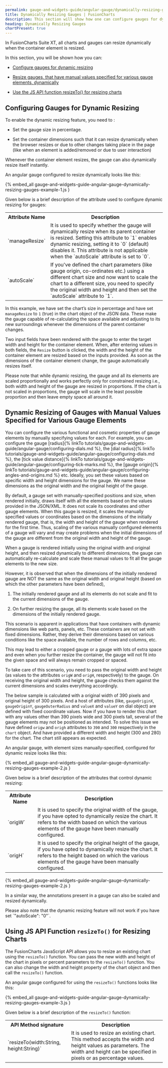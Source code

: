 ```yaml
---
permalink: gauge-and-widgets-guide/angular-gauge/dynamically-resizing-gauges.html
title: Dynamically Resizing Gauges | FusionCharts
description: This section will show how one can configure gauges for dynamic resizing or use the JS API function to resize the charts.
heading: Dynamically Resizing Gauges
chartPresent: true
---
```

<style>
  #chart-container-1 {
    width:400px;
    height:350px;
  }
</style>
In FusionCharts Suite XT, all charts and gauges can resize dynamically when the container element is resized.

In this section, you will be shown how you can:

* <a href="{{ site.baseurl }}gauge-and-widgets-guide/angular-gauge/dynamically-resizing-gauges.html#configuring-gauges-for-dynamic-resizing">Configure gauges for dynamic resizing</a>

* <a href="{{ site.baseurl }}gauge-and-widgets-guide/angular-gauge/dynamically-resizing-gauges.html#dynamic-resizing-of-gauges-with-manual-values-specified-for-various-gauge-elements">Resize gauges, that have manual values specified for various gauge elements, dynamically</a>

* <a href="{{ site.baseurl }}gauge-and-widgets-guide/angular-gauge/dynamically-resizing-gauges.html#using-js-api-function-resizeto-for-resizing-charts">Use the JS API function resizeTo() for resizing charts</a>

## Configuring Gauges for Dynamic Resizing

To enable the dynamic resizing feature, you need to :

* Set the gauge size in percentage.

* Set the container dimensions such that it can resize dynamically when the browser resizes or due to other changes taking place in the page (like when an element is added/removed or due to user interaction)

Whenever the container element resizes, the gauge can also dynamically resize itself instantly.

An angular gauge configured to resize dynamically looks like this:

{% embed_all gauge-and-widgets-guide-angular-gauge-dynamically-resizing-gauges-example-1.js }

Given below is a brief description of the attribute used to configure dynamic resizing for gauges:

<table>
  <tr>
    <th>Attribute Name</th>
    <th>Description</th>
  </tr>
  <tr>
    <td>`manageResize`</td>
    <td>It is used to specify whether the gauge will dynamically resize when its parent container is resized. Setting this attribute to `1` enables dynamic resizing, setting it to `0` (default) disables it. This attribute is not applicable when the `autoScale` attribute is set to `0`.</td>
  </tr>
  <tr>
    <td>`autoScale`</td>
    <td>If you've defined the chart parameters (like gauge origin, co-ordinates etc.) using a different chart size and now want to scale the chart to a different size, you need to specify the original width and height and then set the `autoScale` attribute to `1`. </td>
  </tr>
</table>


In this example, we have set the chart’s size in percentage and have set `manageResize` to `1` (true) in the chart object of the JSON data. These make the gauge capable of re-calculating the space available and adjusting to its new surroundings whenever the dimensions of the parent container changes.

Two input fields have been rendered with the gauge to enter the target width and height for the container element. When, after entering values in both fields, the `Resize` button is clicked, the width and the height of the container element are resized based on the inputs provided. As soon as the dimensions of the container element change, the gauge automatically resizes itself.

<p class="text-info">Please note that while dynamic resizing, the gauge and all its elements are scaled proportionally and works perfectly only for constrained resizing i.e., both width and height of the gauge are resized in proportions. If the chart is not scaled in proportions, the gauge will scale in the least possible proportion and then leave empty space all around it.</p>

## Dynamic Resizing of Gauges with Manual Values Specified for Various Gauge Elements

You can configure the various functional and cosmetic properties of gauge elements by manually specifying values for each. For example, you can configure the gauge [radius]{% linkTo tutorials/gauge-and-widgets-guide/angular-gauge/configuring-dials.md %}, the [dial radius]{% linkTo tutorials/gauge-and-widgets-guide/angular-gauge/configuring-dials.md %}, the [tick value distance]{% linkTo tutorials/gauge-and-widgets-guide/angular-gauge/configuring-tick-marks.md %}, the [gauge origin]{% linkTo tutorials/gauge-and-widgets-guide/angular-gauge/configuring-angles-and-origins.md %} etc. Ideally, you set these values based on specific width and height dimensions for the gauge. We name these dimensions as the original width and the original height of the gauge.

By default, a gauge set with manually-specified positions and size, when rendered initially, draws itself with all the elements based on the values provided in the JSON/XML. It does not scale its coordinates and other gauge elements. When this gauge is resized, it scales the manually specified values or coordinates based on the dimensions of the initially rendered gauge, that is, the width and height of the gauge when rendered for the first time. Thus, scaling of the various manually configured elements of a gauge will vary and may create problems when the initial dimensions of the gauge are different from the original width and height of the gauge.

When a gauge is rendered initially using the original width and original height, and then resized dynamically to different dimensions, the gauge can automatically re-calculate and scale these manual values to fit all the gauge elements to the new size.

However, it is observed that when the dimensions of the initially rendered gauge are NOT the same as the original width and original height (based on which the other parameters have been defined),

1. The initially rendered gauge and all its elements do not scale and fit to the current dimensions of the gauge.

2. On further resizing the gauge, all its elements scale based on the dimensions of the initially rendered gauge.

<p class="text-info">This scenario is apparent in applications that have containers with dynamic dimensions like web parts, panels, etc. These containers are not set with fixed dimensions. Rather, they derive their dimensions based on various conditions like the space available, the number of rows and columns, etc.</p>

This may lead to either a cropped gauge or a gauge with lots of extra space and even when you further resize the container, the gauge will not fit into the given space and will always remain cropped or spaced.

To take care of this scenario, you need to pass the original width and height (as values to the attributes `origW` and `origH`, respectively) to the gauge. On receiving the original width and height, the gauge checks them against the current dimensions and scales everything accordingly.

The below sample is calculated with a original width of 390 pixels and original height of 300 pixels. And a host of attributes (like, `gaugeOriginX`, `gaugeOriginY`, `gaugeOuterRadius` and `valueX` and `valueY` on dial object) are defined with fixed coordinate values. Now if you have to render this chart with any values other than 390 pixels wide  and 300 pixels tall, several of the gauge elements may not be positioned as intended. To solve this issue we have defined `origw` and `origh` attributes to `390` and `300` respectively in the `chart` object. And have provided a different width and height (300 and 280) for the chart. The chart still appears as expected.

An angular gauge, with element sizes manually-specified, configured for dynamic resize looks like this:

{% embed_all gauge-and-widgets-guide-angular-gauge-dynamically-resizing-gauges-example-2.js }

Given below is a brief description of the attributes that control dynamic resizing:

<table>
  <tr>
    <th>Attribute Name</th>
    <th>Description</th>
  </tr>
  <tr>
    <td>`origW`</td>
    <td>It is used to specify the original width of the gauge, if you have opted to dynamically resize the chart. It refers to the width based on which the various elements of the gauge have been manually configured.</td>
  </tr>
  <tr>
    <td>`origH`</td>
    <td>It is used to specify the original height of the gauge, if you have opted to dynamically resize the chart. It refers to the height based on which the various elements of the gauge have been manually configured.</td>
  </tr>
</table>




{% embed_all gauge-and-widgets-guide-angular-gauge-dynamically-resizing-gauges-example-2.js }

In a similar way, the annotations present in a gauge can also be scaled and resized dynamically.

<p class="text-warning">Please also note that the dynamic resizing feature will not work if you have set `"autoScale": "0"`.</p>

## Using JS API Function `resizeTo()` for Resizing Charts

The FusionCharts JavaScript API allows you to resize an existing chart using the `resizeTo()` function. You can pass the new width and height of the chart in pixels or percent parameters to the `resizeTo()` function. You can also change the width and height property of the chart object and then call the `resizeTo()` function.

An angular gauge configured for using the `resizeTo()` functions looks like this:

{% embed_all gauge-and-widgets-guide-angular-gauge-dynamically-resizing-gauges-example-3.js }

Given below is a brief description of the `resizeTo()` function:

<table>
  <tr>
    <th>API Method signature</th>
    <th>Description</th>
  </tr>
  <tr>
    <td>`resizeTo(width:String, height:String)`</td>
    <td>It is used to resize an existing chart. This method accepts the width and height values as parameters. The width and height can be specified in pixels or as percentage values. </td>
  </tr>
</table>

<pre style="display:none">
<!-- HACK: Apply css to chart container before chart rendering logic is prepared.
     Cannot be done through any chart events.
-->
<script pagespeed_no_defer="" type="text/javascript">
var divs = document.getElementsByTagName("div");
for (var i = 0; i < divs.length; i++) {
    var divid = divs[i].id;
    if (divid.indexOf('chartContainersources_xt_docs_tag_data') != -1) {
        $("#" + divid.toString()).css({
            "width": "450px",
            "height": "300px"
        });
        break;
    }
}
</script>
</pre>
